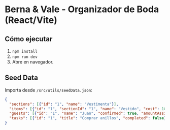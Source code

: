 # Berna & Vale - Organizador de Boda (React/Vite)

## Cómo ejecutar
1. `npm install`
2. `npm run dev`
3. Abre en navegador.

## Seed Data
Importa desde `/src/utils/seedData.json`:
```json
{
  "sections": [{"id": "1", "name": "Vestimenta"}],
  "items": [{"id": "1", "sectionId": "1", "name": "Vestido", "cost": 10000, "deposit": 2000, "payments": [{"amount": 3000}], "completed": false}],
  "guests": [{"id": "1", "name": "Juan", "confirmed": true, "amountAssigned": 5000, "amountPaid": 3000}],
  "tasks": [{"id": "1", "title": "Comprar anillos", "completed": false}]
}